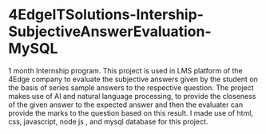 # 4EdgeITSolutions-Intership-SubjectiveAnswerEvaluation-MySQL
1 month Internship program. This project is used in LMS platform of the 4Edge company to evaluate the subjective answers given by the student on the basis of series sample answers to the respective question. The project makes use of AI and natural language processing, to provide the closeness of the given answer to the expected answer and then the evaluater can provide the marks to the question based on this result. I made use of html, css, javascript, node js , and mysql database for this project.
